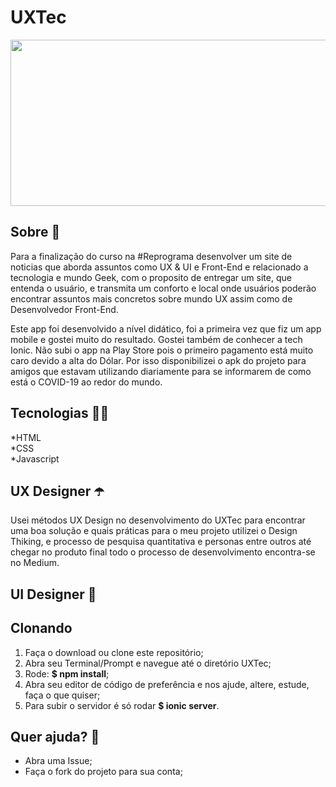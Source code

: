 # UXTec

<p align="center">
  <img width="700" height="266" src="https://cdn-images-1.medium.com/max/720/1*vDP5lOUs8p1veVt3xvr4QQ.png">
</p>

## Sobre :speech_balloon:
Para a finalização do curso na #Reprograma desenvolver um site de noticias que aborda assuntos como UX & UI e Front-End e relacionado a tecnologia e mundo Geek, com o proposito de entregar um site, que entenda o usuário, e transmita um conforto e local onde usuários poderão encontrar assuntos mais concretos sobre mundo UX assim como de Desenvolvedor Front-End.

Este app foi desenvolvido a nível didático, foi a primeira vez que fiz um app mobile e gostei muito do resultado. Gostei também de conhecer a tech Ionic. Não subi o app na Play Store pois o primeiro pagamento está muito caro devido a alta do Dólar. Por isso disponibilizei o apk do projeto para amigos que estavam utilizando diariamente para se informarem de como está o COVID-19 ao redor do mundo.

## Tecnologias :woman_technologist:	
 *HTML
 <br>
 *CSS <br>
 *Javascript
 
 ## UX Designer :open_umbrella:	
 Usei métodos UX Design no desenvolvimento do UXTec para encontrar uma boa solução e quais práticas para o meu projeto utilizei o Design Thiking, e processo de pesquisa quantitativa e personas entre
 outros até chegar no produto final todo o processo de desenvolvimento encontra-se no Medium.
 
 ## UI Designer :unicorn:	
 
 

## Clonando
1. Faça o download ou clone este repositório;
1. Abra seu Terminal/Prompt e navegue até o diretório UXTec;
1. Rode: **$ npm install**;
1. Abra seu editor de código de preferência e nos ajude, altere, estude, faça o que quiser;
1. Para subir o servidor é só rodar **$ ionic server**.

## Quer ajuda? :round_pushpin:
* Abra uma Issue;
* Faça o fork do projeto para sua conta;
